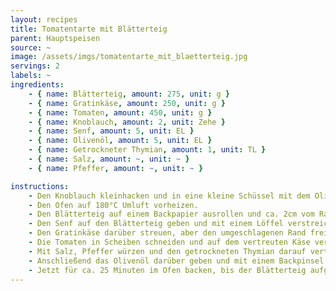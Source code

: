 ```yaml
---
layout: recipes
title: Tomatentarte mit Blätterteig
parent: Hauptspeisen
source: ~
image: /assets/imgs/tomatentarte_mit_blaetterteig.jpg
servings: 2
labels: ~
ingredients:
    - { name: Blätterteig, amount: 275, unit: g }
    - { name: Gratinkäse, amount: 250, unit: g }
    - { name: Tomaten, amount: 450, unit: g }
    - { name: Knoblauch, amount: 2, unit: Zehe }
    - { name: Senf, amount: 5, unit: EL }
    - { name: Olivenöl, amount: 5, unit: EL }
    - { name: Getrockneter Thymian, amount: 1, unit: TL }
    - { name: Salz, amount: ~, unit: ~ }
    - { name: Pfeffer, amount: ~, unit: ~ }

instructions:
    - Den Knoblauch kleinhacken und in eine kleine Schüssel mit dem Olivenöl geben.
    - Den Ofen auf 180°C Umluft vorheizen.
    - Den Blätterteig auf einem Backpapier ausrollen und ca. 2cm vom Rand an allen Seiten nach innen umschlagen.
    - Den Senf auf den Blätterteig geben und mit einem Löffel verstreichen.
    - Den Gratinkäse darüber streuen, aber den umgeschlagenen Rand frei lassen.
    - Die Tomaten in Scheiben schneiden und auf dem vertreuten Käse verteilen.
    - Mit Salz, Pfeffer würzen und den getrockneten Thymian darauf verteilen.
    - Anschließend das Olivenöl darüber geben und mit einem Backpinsel gleichmäßig auf den Tomaten verstreichen.
    - Jetzt für ca. 25 Minuten im Ofen backen, bis der Blätterteig aufgegangen und goldbraun ist. Fertig!
---
```

